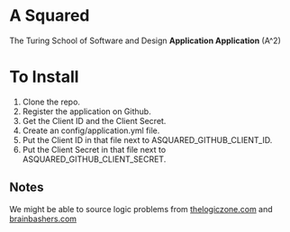 # A Squared

The Turing School of Software and Design **Application Application** (A^2)

# To Install

1. Clone the repo.
2. Register the application on Github.
3. Get the Client ID and the Client Secret.
4. Create an config/application.yml file.
5. Put the Client ID in that file next to ASQUARED_GITHUB_CLIENT_ID.
6. Put the Client Secret in that file next to ASQUARED_GITHUB_CLIENT_SECRET.

## Notes

We might be able to source logic problems from [thelogiczone.com](http://www.thelogiczone.plus.com/logic_index.htm) and [brainbashers.com](http://www.brainbashers.com/logic.asp)
